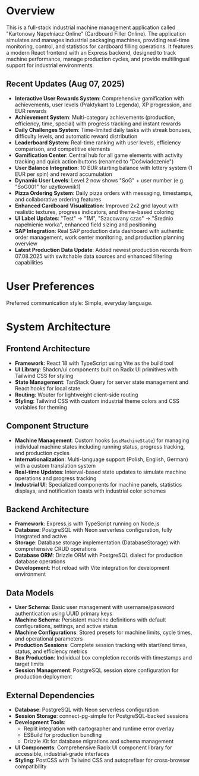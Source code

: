 # Overview

This is a full-stack industrial machine management application called "Kartonowy Napełniacz Online" (Cardboard Filler Online). The application simulates and manages industrial packaging machines, providing real-time monitoring, control, and statistics for cardboard filling operations. It features a modern React frontend with an Express backend, designed to track machine performance, manage production cycles, and provide multilingual support for industrial environments.

## Recent Updates (Aug 07, 2025)

- **Interactive User Rewards System**: Comprehensive gamification with achievements, user levels (Praktykant to Legenda), XP progression, and EUR rewards
- **Achievement System**: Multi-category achievements (production, efficiency, time, special) with progress tracking and instant rewards
- **Daily Challenges System**: Time-limited daily tasks with streak bonuses, difficulty levels, and automatic reward distribution
- **Leaderboard System**: Real-time ranking with user levels, efficiency comparison, and competitive elements
- **Gamification Center**: Central hub for all game elements with activity tracking and quick action buttons (renamed to "Doświadczenie")
- **User Balance Integration**: 10 EUR starting balance with lottery system (1 EUR per spin) and reward accumulation
- **Dynamic User Levels**: Level 2 now shows "SoG" + user number (e.g. "SoG001" for uzytkownik1)
- **Pizza Ordering System**: Daily pizza orders with messaging, timestamps, and collaborative ordering features
- **Enhanced Cardboard Visualization**: Improved 2x2 grid layout with realistic textures, progress indicators, and theme-based coloring
- **UI Label Updates**: "Test" → "1M", "Szacowany czas" → "Średnio napełnienie worka", enhanced field sizing and positioning
- **SAP Integration**: Real SAP production data dashboard with authentic order management, work center monitoring, and production planning overview
- **Latest Production Data Update**: Added newest production records from 07.08.2025 with switchable data sources and enhanced filtering capabilities

# User Preferences

Preferred communication style: Simple, everyday language.

# System Architecture

## Frontend Architecture
- **Framework**: React 18 with TypeScript using Vite as the build tool
- **UI Library**: Shadcn/ui components built on Radix UI primitives with Tailwind CSS for styling
- **State Management**: TanStack Query for server state management and React hooks for local state
- **Routing**: Wouter for lightweight client-side routing
- **Styling**: Tailwind CSS with custom industrial theme colors and CSS variables for theming

## Component Structure
- **Machine Management**: Custom hooks (`useMachineState`) for managing individual machine states including running status, progress tracking, and production cycles
- **Internationalization**: Multi-language support (Polish, English, German) with a custom translation system
- **Real-time Updates**: Interval-based state updates to simulate machine operations and progress tracking
- **Industrial UI**: Specialized components for machine panels, statistics displays, and notification toasts with industrial color schemes

## Backend Architecture
- **Framework**: Express.js with TypeScript running on Node.js
- **Database**: PostgreSQL with Neon serverless configuration, fully integrated and active
- **Storage**: Database storage implementation (DatabaseStorage) with comprehensive CRUD operations
- **Database ORM**: Drizzle ORM with PostgreSQL dialect for production database operations
- **Development**: Hot reload with Vite integration for development environment

## Data Models
- **User Schema**: Basic user management with username/password authentication using UUID primary keys
- **Machine Schema**: Persistent machine definitions with default configurations, settings, and active status
- **Machine Configurations**: Stored presets for machine limits, cycle times, and operational parameters
- **Production Sessions**: Complete session tracking with start/end times, status, and efficiency metrics
- **Box Production**: Individual box completion records with timestamps and target limits
- **Session Management**: PostgreSQL session store configuration for production deployment

## External Dependencies
- **Database**: PostgreSQL with Neon serverless configuration
- **Session Storage**: connect-pg-simple for PostgreSQL-backed sessions
- **Development Tools**: 
  - Replit integration with cartographer and runtime error overlay
  - ESBuild for production bundling
  - Drizzle Kit for database migrations and schema management
- **UI Components**: Comprehensive Radix UI component library for accessible, industrial-grade interfaces
- **Styling**: PostCSS with Tailwind CSS and autoprefixer for cross-browser compatibility